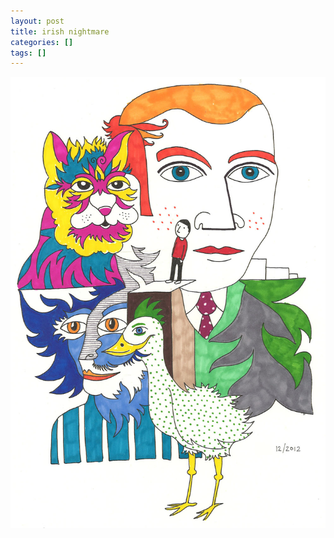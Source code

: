 ```yaml
---
layout: post
title: irish nightmare
categories: []
tags: []
---
```


[![alt](/assets/img/blog/2012/irish-nightmare-1000w.jpg)](/assets/img/blog/2012/irish-nightmare-1000w.jpg)
